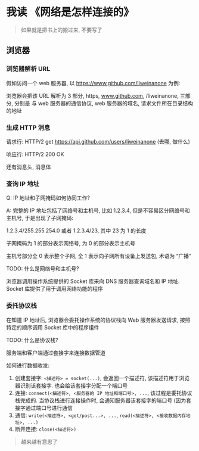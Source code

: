 # 我读 《网络是怎样连接的》

> 如果就是把书上的搬过来, 不要写了

## 浏览器

### 浏览器解析 URL

假如访问一个 web 服务器, 以 https://www.github.com/liweinanone 为例:

浏览器会把该 URL 解析为 3 部分, https, www.github.com, /liweinanone, 三部分, 分别是 与 web 服务器的通信协议, web 服务器的域名, 请求文件所在目录结构的地址

### 生成 HTTP 消息

请求行: HTTP/2 get https://api.github.com/users/liweinanone (去哪, 做什么)

响应行: HTTP/2 200 OK

还有消息头, 消息体

### 查询 IP 地址

Q: IP 地址和子网掩码如何协同工作?

A: 完整的 IP 地址包括了网络号和主机号, 比如 1.2.3.4, 但是不容易区分网络号和主机号, 于是出现了子网掩码:

1.2.3.4/255.255.254.0 或者 1.2.3.4/23, 其中 23 为 1 的长度

子网掩码为 1 的部分表示网络号, 为 0 的部分表示主机号

主机号部分全 0 表示整个子网, 全 1 表示向子网所有设备上发送包, 术语为 “广播”

TODO: 什么是网络号和主机号?

浏览器调用操作系统提供的 Socket 库来向 DNS 服务器查询域名和 IP 地址. Socket 库提供了用于调用网络功能的程序

### 委托协议栈

在知道 IP 地址后, 浏览器会委托操作系统的协议栈向 Web 服务器发送请求, 按照特定的顺序调用 Socket 库中的程序组件

TODO: 什么是协议栈?

服务端和客户端通过套接字来连接数据管道

如何进行数据收发:

1. 创建套接字: `<描述符> = socket(...)`, 会返回一个描述符, 该描述符用于浏览器识别该套接字. 也会给该套接字分配一个端口号
2. 连接: `connect(<描述符>, <服务器的 IP 地址和端口号>, ...`, 该过程是委托协议栈完成的. 当协议栈进行连接操作时, 会通知服务器该套接字的端口号 (因为套接字通过端口号进行通信
3. 通信: `write(<描述符>, <get/post...>, ...`, `read(<描述符>, <接收数据内存地址>, ...)`
4. 断开连接: `close(<描述符>)`

> 越来越有意思了
